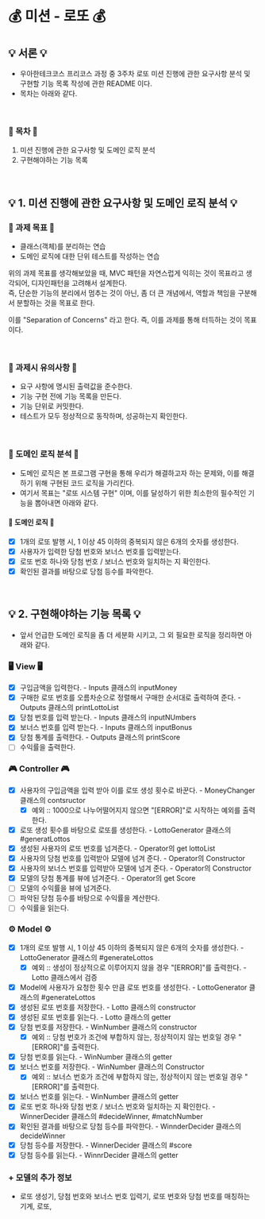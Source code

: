 # 💰 미션 - 로또 💰

## 💡 서론 💡
- 우아한테크코스 프리코스 과정 중 3주차 로또 미션 진행에 관한 요구사항 분석 및 구현할 기능 목록 작성에 관한 README 이다.
- 목차는 아래와 같다.

<br>

### 🎯 목차 🎯
1. 미션 진행에 관한 요구사항 및 도메인 로직 분석
2. 구현해야하는 기능 목록

<br>

## 💡 1. 미션 진행에 관한 요구사항 및 도메인 로직 분석 💡
### 🎯 과제 목표 🎯
- 클래스(객체)를 분리하는 연습
- 도메인 로직에 대한 단위 테스트를 작성하는 연습

위의 과제 목표를 생각해보았을 때, MVC 패턴을 자연스럽게 익히는 것이 목표라고 생각되어, 디자인패턴을 고려해서 설계한다.
<br> 즉, 단순한 기능의 분리에서 멈추는 것이 아닌, 좀 더 큰 개념에서, 역할과 책임을 구분해서 분할하는 것을 목표로 한다.

이를 "Separation of Concerns" 라고 한다. 즉, 이를 과제를 통해 터득하는 것이 목표이다.

<br>

### 🎯 과제시 유의사항 🎯
- 요구 사항에 명시된 출력값을 준수한다.
- 기능 구현 전에 기능 목록을 만든다.
- 기능 단위로 커밋한다.
- 테스트가 모두 정상적으로 동작하며, 성공하는지 확인한다.

<br>

### 🎯 도메인 로직 분석 🎯
- 도메인 로직은 본 프로그램 구현을 통해 우리가 해결하고자 하는 문제와, 이를 해결하기 위해 구현된 코드 로직을 가리킨다.
- 여기서 목표는 "로또 시스템 구현" 이며, 이를 달성하기 위한 최소한의 필수적인 기능을 뽑아내면 아래와 같다.


#### 🧩 도메인 로직 🧩
- [x] 1개의 로또 발행 시, 1 이상 45 이하의 중복되지 않은 6개의 숫자를 생성한다.
- [x] 사용자가 입력한 당첨 번호와 보너스 번호를 입력받는다.
- [x] 로또 번호 하나와 당첨 번호 / 보너스 번호와 일치하는 지 확인한다.
- [x] 확인된 결과를 바탕으로 당첨 등수를 파악한다.

<br>

## 💡 2. 구현해야하는 기능 목록 💡

- 앞서 언급한 도메인 로직을 좀 더 세분화 시키고, 그 외 필요한 로직을 정리하면 아래와 같다.

### 🖥️ View 🖥️
- [x] 구입금액을 입력한다. - Inputs 클래스의 inputMoney
- [x] 구매한 로또 번호를 오름차순으로 정렬해서 구매한 순서대로 출력하여 준다. - Outputs 클래스의 printLottoList
- [x] 당첨 번호를 입력 받는다. - Inputs 클래스의 inputNUmbers
- [x] 보너스 번호를 입력 받는다. - Inputs 클래스의 inputBonus
- [x] 당첨 통계를 출력한다. - Outputs 클래스의 printScore
- [ ] 수익률을 출력한다.

### 🎮 Controller 🎮
- [x] 사용자의 구입금액을 입력 받아 이를 로또 생성 횟수로 바꾼다. - MoneyChanger 클래스의 contsructor
    - [x] 예외 :: 1000으로 나누어떨어지지 않으면 "[ERROR]"로 시작하는 예외를 출력한다.
- [x] 로또 생성 횟수를 바탕으로 로또를 생성한다. - LottoGenerator 클래스의 #generatLottos
- [x] 생성된 사용자의 로또 번호를 넘겨준다. - Operator의 get lottoList
- [x] 사용자의 당첨 번호를 입력받아 모델에 넘겨 준다. - Operator의 Constructor
- [x] 사용자의 보너스 번호를 입력받아 모델에 넘겨 준다. - Operator의 Constructor
- [x] 모델의 당첨 통계를 뷰에 넘겨준다. - Operator의 get Score
- [ ] 모델의 수익률을 뷰에 넘겨준다.
- [ ] 파악된 당첨 등수를 바탕으로 수익률을 계산한다.
- [ ] 수익률을 읽는다.

### ⚙️ Model ⚙️
- [x] 1개의 로또 발행 시, 1 이상 45 이하의 중복되지 않은 6개의 숫자를 생성한다. - LottoGenerator 클래스의 #generateLottos
    - [x] 예외 :: 생성이 정상적으로 이루어지지 않을 경우 "[ERROR]"를 출력한다. - Lotto 클래스에서 검증
- [x] Model에 사용자가 요청한 횟수 만큼 로또 번호를 생성한다. - LottoGenerator 클래스의 #generateLottos
- [x] 생성된 로또 번호를 저장한다. - Lotto 클래스의 constructor
- [x] 생성된 로또 번호를 읽는다. - Lotto 클래스의 getter
- [x] 당첨 번호를 저장한다. - WinNumber 클래스의 constructor
    - [x] 예외 :: 당첨 번호가 조건에 부합하지 않는, 정상적이지 않는 번호일 경우 "[ERROR]"를 출력한다.
- [x] 당첨 번호를 읽는다. - WinNumber 클래스의 getter
- [x] 보너스 번호를 저장한다. - WinNumber 클래스의 Constructor
    - [x] 예외 :: 보너스 번호가 조건에 부합하지 않는, 정상적이지 않는 번호일 경우 "[ERROR]"를 출력한다.
- [x] 보너스 번호를 읽는다. - WinNumber 클래스의 getter
- [x] 로또 번호 하나와 당첨 번호 / 보너스 번호와 일치하는 지 확인한다. - WinnerDecider 클래스의 #decideWinner, #matchNumber
- [x] 확인된 결과를 바탕으로 당첨 등수를 파악한다. - WinnderDecider 클래스의 decideWinner
- [x] 당첨 등수를 저장한다. - WinnerDecider 클래스의 #score
- [x] 당첨 등수를 읽는다. - WinnrDecider 클래스의 getter

### + 모델의 추가 정보
- 로또 생성기, 당첨 번호와 보너스 번호 입력기, 로또 번호와 당첨 번호를 매칭하는 기계, 로또, 
